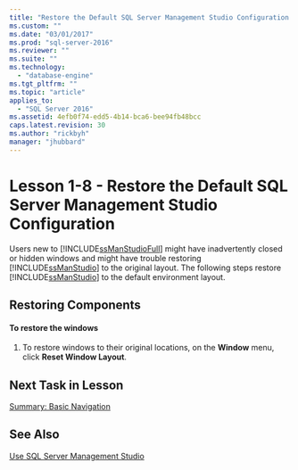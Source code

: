 ```yaml
---
title: "Restore the Default SQL Server Management Studio Configuration | Microsoft Docs"
ms.custom: ""
ms.date: "03/01/2017"
ms.prod: "sql-server-2016"
ms.reviewer: ""
ms.suite: ""
ms.technology: 
  - "database-engine"
ms.tgt_pltfrm: ""
ms.topic: "article"
applies_to: 
  - "SQL Server 2016"
ms.assetid: 4efb0f74-edd5-4b14-bca6-bee94fb48bcc
caps.latest.revision: 30
ms.author: "rickbyh"
manager: "jhubbard"
---
```

# Lesson 1-8 - Restore the Default SQL Server Management Studio Configuration
Users new to [!INCLUDE[ssManStudioFull](../../../a9notintoc/includes/ssmanstudiofull-md.md)] might have inadvertently closed or hidden windows and might have trouble restoring [!INCLUDE[ssManStudio](../../../a9notintoc/includes/ssmanstudio-md.md)] to the original layout. The following steps restore [!INCLUDE[ssManStudio](../../../a9notintoc/includes/ssmanstudio-md.md)] to the default environment layout.  
  
## Restoring Components  
  
#### To restore the windows  
  
1.  To restore windows to their original locations, on the **Window** menu, click **Reset Window Layout**.  
  
## Next Task in Lesson  
[Summary: Basic Navigation](../../../tools/sql-server-management-studio/tutorials/lesson-1-9-summary-basic-navigation.md)  
  
## See Also  
[Use SQL Server Management Studio](../Topic/Use%20SQL%20Server%20Management%20Studio.md)  
  
  
  
